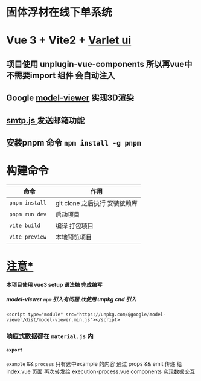 # 固体浮材在线下单系统

# Vue 3 + Vite2 + <a href="https://github.com/varletjs/varlet" target="_blank">Varlet ui</a>
## 项目使用 unplugin-vue-components 所以再vue中不需要import 组件 会自动注入
## Google <a href="https://modelviewer.dev" target="_blank"> model-viewer</a> 实现3D渲染
## <a href="https://www.smtpjs.com" target="_blank"> smtp.js </a> 发送邮箱功能
## 安装pnpm 命令 `npm install -g pnpm`
# 构建命令

| 命令              | 作用                   |
|-----------------|----------------------|
| `pnpm install ` | git clone 之后执行 安装依赖库 |
| `pnpm run dev`  | 启动项目                 |
| `vite build`    | 编译 打包项目              |
 | `vite preview`  | 本地预览项目               |


# [注意*]()

#### 本项目使用 vue3 setup 语法糖 完成编写

##### model-viewer `npm` 引入有问题 故使用  unpkg cnd 引入

`<script type="module" src="https://unpkg.com/@google/model-viewer/dist/model-viewer.min.js"></script>`

### 响应式数据都在 `material.js` 内
#### `export`
`example` && `process` 只有选中example 的内容 通过 props && emit 传递 给 index.vue 页面 再次转发给 execution-process.vue components 实现数据交互 
